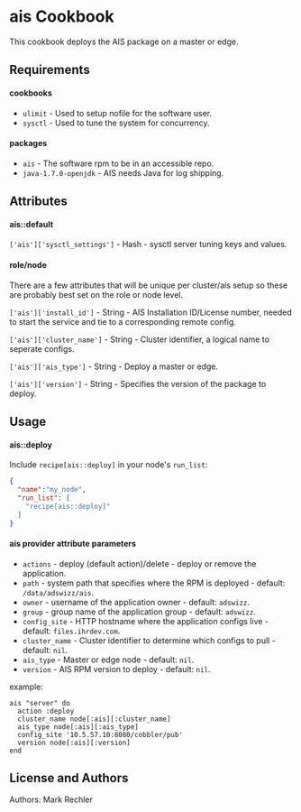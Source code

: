 ais Cookbook
============
This cookbook deploys the AIS package on a master or edge.

Requirements
------------
#### cookbooks
- `ulimit` - Used to setup nofile for the software user.
- `sysctl` - Used to tune the system for concurrency.

#### packages
- `ais` - The software rpm to be in an accessible repo.
- `java-1.7.0-openjdk` - AIS needs Java for log shipping.

Attributes
----------
#### ais::default

`['ais']['sysctl_settings']` - Hash - sysctl server tuning keys and values.

#### role/node
There are a few attributes that will be unique per cluster/ais setup so these are probably best set on the role or node level.

`['ais']['install_id']` - String - AIS Installation ID/License number, needed to start the service and tie to a corresponding remote config.

`['ais']['cluster_name']` - String - Cluster identifier, a logical name to seperate configs.

`['ais']['ais_type']` - String - Deploy a master or edge.

`['ais']['version']` - String - Specifies the version of the package to deploy.

Usage
-----
#### ais::deploy

Include `recipe[ais::deploy]` in your node's `run_list`:

```json
{
  "name":"my_node",
  "run_list": [
    "recipe[ais::deploy]"
  ]
}
```

#### ais provider attribute parameters
- `actions` - deploy (default action)/delete - deploy or remove the application.
- `path` - system path that specifies where the RPM is deployed - default: `/data/adswizz/ais`.
- `owner` - username of the application owner - default: `adswizz`.
- `group` - group name of the application group - default: `adswizz`.
- `config_site` - HTTP hostname where the application configs live - default: `files.ihrdev.com`.
- `cluster_name` - Cluster identifier to determine which configs to pull - default: `nil`.
- `ais_type` - Master or edge node - default: `nil`.
- `version` - AIS RPM version to deploy - default: `nil`.

example:
```
ais "server" do
  action :deploy
  cluster_name node[:ais][:cluster_name]
  ais_type node[:ais][:ais_type]
  config_site '10.5.57.10:8080/cobbler/pub'
  version node[:ais][:version]
end
```

License and Authors
-------------------
Authors: Mark Rechler
